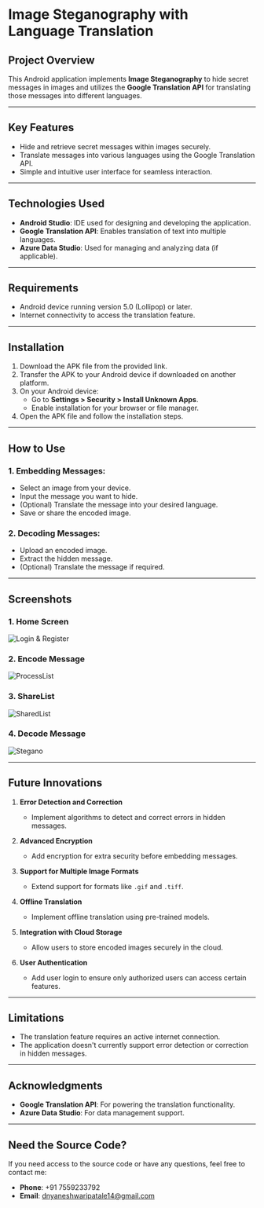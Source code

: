 # **Image Steganography with Language Translation**

## **Project Overview**
This Android application implements **Image Steganography** to hide secret messages in images and utilizes the **Google Translation API** for translating those messages into different languages.

---

## **Key Features**
- Hide and retrieve secret messages within images securely.
- Translate messages into various languages using the Google Translation API.
- Simple and intuitive user interface for seamless interaction.

---

## **Technologies Used**
- **Android Studio**: IDE used for designing and developing the application.
- **Google Translation API**: Enables translation of text into multiple languages.
- **Azure Data Studio**: Used for managing and analyzing data (if applicable).

---

## **Requirements**
- Android device running version 5.0 (Lollipop) or later.
- Internet connectivity to access the translation feature.

---

## **Installation**
1. Download the APK file from the provided link.
2. Transfer the APK to your Android device if downloaded on another platform.
3. On your Android device:
   - Go to **Settings > Security > Install Unknown Apps**.
   - Enable installation for your browser or file manager.
4. Open the APK file and follow the installation steps.

---

## **How to Use**
### **1. Embedding Messages:**
   - Select an image from your device.
   - Input the message you want to hide.
   - (Optional) Translate the message into your desired language.
   - Save or share the encoded image.

### **2. Decoding Messages:**
   - Upload an encoded image.
   - Extract the hidden message.
   - (Optional) Translate the message if required.

---

## **Screenshots**
### **1. Home Screen**
![Login & Register](login&register.jpg)

### **2. Encode Message**
![ProcessList](processlist.jpg)

### **3. ShareList**
![SharedList](sharedlist.jpg)

### **4. Decode Message**
![Stegano](stegano.jpg)


---

## **Future Innovations**
1. **Error Detection and Correction**  
   - Implement algorithms to detect and correct errors in hidden messages.

2. **Advanced Encryption**  
   - Add encryption for extra security before embedding messages.

3. **Support for Multiple Image Formats**  
   - Extend support for formats like `.gif` and `.tiff`.

4. **Offline Translation**  
   - Implement offline translation using pre-trained models.

5. **Integration with Cloud Storage**  
   - Allow users to store encoded images securely in the cloud.

6. **User Authentication**  
   - Add user login to ensure only authorized users can access certain features.

---

## **Limitations**
- The translation feature requires an active internet connection.
- The application doesn't currently support error detection or correction in hidden messages.

---

## **Acknowledgments**
- **Google Translation API**: For powering the translation functionality.
- **Azure Data Studio**: For data management support.

---

## **Need the Source Code?**
If you need access to the source code or have any questions, feel free to contact me:  
- **Phone**: +91 7559233792  
- **Email**: dnyaneshwaripatale14@gmail.com
